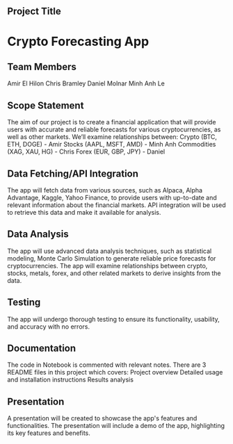 ## Project Title

# Crypto Forecasting App

## Team Members

Amir El Hilon
Chris Bramley
Daniel Molnar
Minh Anh Le

## Scope Statement

The aim of our project is to create a financial application that will provide users with accurate and reliable forecasts for various cryptocurrencies, as well as other markets. We’ll examine relationships between:
Crypto (BTC, ETH, DOGE) - Amir
Stocks (AAPL, MSFT, AMD) - Minh Anh
Commodities (XAG, XAU, HG) - Chris
Forex (EUR, GBP, JPY) - Daniel

## Data Fetching/API Integration

The app will fetch data from various sources, such as Alpaca, Alpha Advantage, Kaggle, Yahoo Finance, to provide users with up-to-date and relevant information about the financial markets. API integration will be used to retrieve this data and make it available for analysis.

## Data Analysis

The app will use advanced data analysis techniques, such as statistical modeling, Monte Carlo Simulation to generate reliable price forecasts for cryptocurrencies. The app will examine relationships between crypto, stocks, metals, forex, and other related markets to derive insights from the data.

## Testing

The app will undergo thorough testing to ensure its functionality, usability, and accuracy with no errors.

## Documentation

The code in Notebook is commented with relevant notes. There are 3 README files in this project which covers:
Project overview
Detailed usage and installation instructions
Results analysis

## Presentation

A presentation will be created to showcase the app's features and functionalities. The presentation will include a demo of the app, highlighting its key features and benefits.
